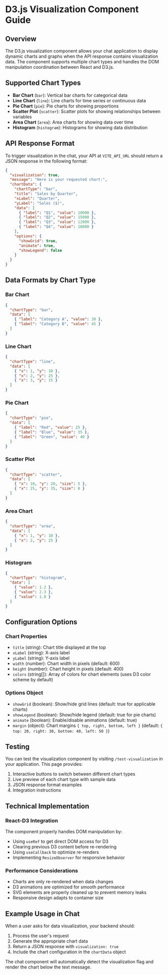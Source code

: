 # D3.js Visualization Component Guide

## Overview

The D3.js visualization component allows your chat application to display dynamic charts and graphs when the API response contains visualization data. The component supports multiple chart types and handles the DOM manipulation coordination between React and D3.js.

## Supported Chart Types

- **Bar Chart** (`bar`): Vertical bar charts for categorical data
- **Line Chart** (`line`): Line charts for time series or continuous data
- **Pie Chart** (`pie`): Pie charts for showing proportions
- **Scatter Plot** (`scatter`): Scatter plots for showing relationships between variables
- **Area Chart** (`area`): Area charts for showing data over time
- **Histogram** (`histogram`): Histograms for showing data distribution

## API Response Format

To trigger visualization in the chat, your API at `VITE_API_URL` should return a JSON response in the following format:

```json
{
  "visualization": true,
  "message": "Here is your requested chart:",
  "chartData": {
    "chartType": "bar",
    "title": "Sales by Quarter",
    "xLabel": "Quarter",
    "yLabel": "Sales ($)",
    "data": [
      { "label": "Q1", "value": 10000 },
      { "label": "Q2", "value": 15000 },
      { "label": "Q3", "value": 12000 },
      { "label": "Q4", "value": 18000 }
    ],
    "options": {
      "showGrid": true,
      "animate": true,
      "showLegend": false
    }
  }
}
```

## Data Formats by Chart Type

### Bar Chart
```json
{
  "chartType": "bar",
  "data": [
    { "label": "Category A", "value": 30 },
    { "label": "Category B", "value": 45 }
  ]
}
```

### Line Chart
```json
{
  "chartType": "line",
  "data": [
    { "x": 1, "y": 10 },
    { "x": 2, "y": 25 },
    { "x": 3, "y": 15 }
  ]
}
```

### Pie Chart
```json
{
  "chartType": "pie",
  "data": [
    { "label": "Red", "value": 25 },
    { "label": "Blue", "value": 35 },
    { "label": "Green", "value": 40 }
  ]
}
```

### Scatter Plot
```json
{
  "chartType": "scatter",
  "data": [
    { "x": 10, "y": 20, "size": 5 },
    { "x": 25, "y": 35, "size": 8 }
  ]
}
```

### Area Chart
```json
{
  "chartType": "area",
  "data": [
    { "x": 1, "y": 10 },
    { "x": 2, "y": 25 }
  ]
}
```

### Histogram
```json
{
  "chartType": "histogram",
  "data": [
    { "value": 1.2 },
    { "value": 2.3 },
    { "value": 1.8 }
  ]
}
```

## Configuration Options

### Chart Properties
- `title` (string): Chart title displayed at the top
- `xLabel` (string): X-axis label
- `yLabel` (string): Y-axis label
- `width` (number): Chart width in pixels (default: 600)
- `height` (number): Chart height in pixels (default: 400)
- `colors` (string[]): Array of colors for chart elements (uses D3 color scheme by default)

### Options Object
- `showGrid` (boolean): Show/hide grid lines (default: true for applicable charts)
- `showLegend` (boolean): Show/hide legend (default: true for pie charts)
- `animate` (boolean): Enable/disable animations (default: true)
- `margin` (object): Chart margins `{ top, right, bottom, left }` (default: `{ top: 20, right: 30, bottom: 40, left: 50 }`)

## Testing

You can test the visualization component by visiting `/test-visualization` in your application. This page provides:

1. Interactive buttons to switch between different chart types
2. Live preview of each chart type with sample data
3. JSON response format examples
4. Integration instructions

## Technical Implementation

### React-D3 Integration
The component properly handles DOM manipulation by:
- Using `useRef` to get direct DOM access for D3
- Clearing previous D3 content before re-rendering
- Using `useCallback` to optimize re-renders
- Implementing `ResizeObserver` for responsive behavior

### Performance Considerations
- Charts are only re-rendered when data changes
- D3 animations are optimized for smooth performance
- SVG elements are properly cleaned up to prevent memory leaks
- Responsive design adapts to container size

## Example Usage in Chat

When a user asks for data visualization, your backend should:

1. Process the user's request
2. Generate the appropriate chart data
3. Return a JSON response with `visualization: true`
4. Include the chart configuration in the `chartData` object

The chat component will automatically detect the visualization flag and render the chart below the text message.

